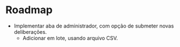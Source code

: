# Roadmap

* Implementar aba de administrador, com opção de submeter novas deliberações.
  * Adicionar em lote, usando arquivo CSV.
